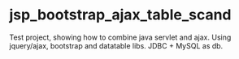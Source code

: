# jsp_bootstrap_ajax_table_scand
Test project, showing how to combine java servlet and ajax.
Using jquery/ajax, bootstrap and datatable libs.
JDBC + MySQL as db.
